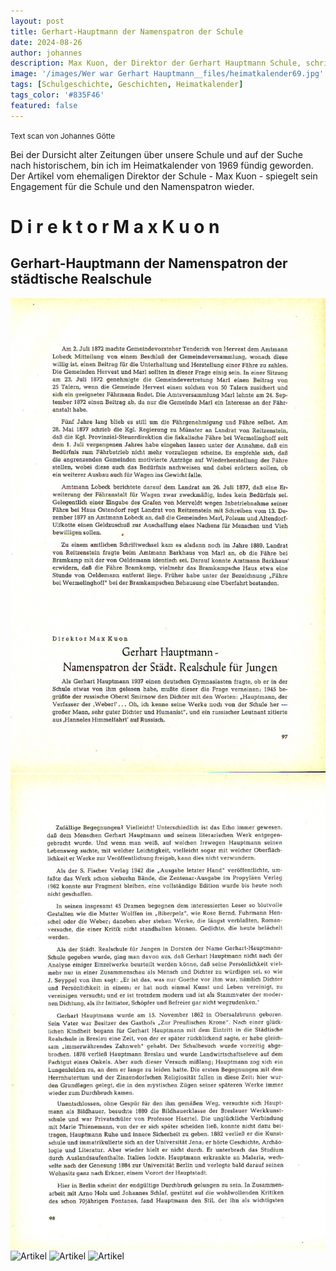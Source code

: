 ```yaml
---
layout: post
title: Gerhart-Hauptmann der Namenspatron der Schule
date: 2024-08-26
author: johannes
description: Max Kuon, der Direktor der Gerhart Hauptmann Schule, schrieb 1969 für den Heimatkalender über Namenspatron der städtische Realschule für Jungen
image: '/images/Wer war Gerhart Hauptmann__files/heimatkalender69.jpg' # Add image post (optional)
tags: [Schulgeschichte, Geschichten, Heimatkalender]
tags_color: '#835F46'
featured: false
---
```

<small> Text scan von Johannes Götte</small>

Bei der Dursicht alter Zeitungen über unsere Schule und auf der Suche nach historischem, bin ich im Heimatkalender von 1969 fündig geworden.
Der Artikel vom ehemaligen Direktor der Schule - Max Kuon - spiegelt sein Engagement für die Schule und den Namenspatron wieder.

# D i r e k t o r  M a x  K u o n

## Gerhart-Hauptmann der Namenspatron der städtische Realschule

<img src="/images/Wer war Gerhart Hauptmann__files/HKL 1969 S_097.jpg" loading="lazy" alt="Artikel">
<img src="/images/Wer war Gerhart Hauptmann__files/HKL 1969 S_098.jpg" loading="lazy" alt="Artikel">
<img src="/images/Wer war Gerhart Hauptmann__files/HKL 1968 S_099.jpg" loading="lazy" alt="Artikel">
<img src="/images/Wer war Gerhart Hauptmann__files/HKL 1968 S_100.jpg" loading="lazy" alt="Artikel">
<img src="/images/Wer war Gerhart Hauptmann__files/HKL 1968 S_101.jpg" loading="lazy" alt="Artikel">
